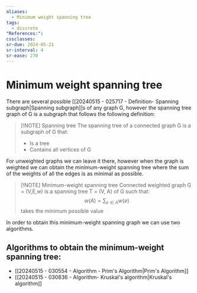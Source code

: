 ```yaml
---
aliases:
  - Minimum weight spanning tree
tags:
  - discrete
"References:": 
cssclasses: 
sr-due: 2024-05-21
sr-interval: 4
sr-ease: 270
---
```

# Minimum weight spanning tree
There are several possible [[20240515 - 025717 - Definition- Spanning subgraph|Spanning subgraph]]s of any graph G, however the spanning tree graph of G is a subgraph that follows the following definition: 

> [!NOTE] Spanning tree
> The spanning tree of a connected graph G is a subgraph of G that: 
> + Is a tree
> + Contains all vertices of G

For unweighted graphs we can leave it there, however when the graph is weighted we can obtain the minimum-weight spanning tree where the sum of the weights of all the edges is as minimal as possible. 

> [!NOTE] Minimum-weight spanning tree
> Connected weighted graph G = (V,E,w) is a spanning tree T = (V, A) of G such that: 
> $$
> w(A) = \sum_{e\in A} w(e)
> $$
> takes the minimum possible value

In order to obtain this minimum-weight spanning graph we can use two algorithms. 
## Algorithms to obtain the minimum-weight spanning tree: 
+ [[20240515 - 030554 - Algorithm - Prim's Algorithm|Prim's Algorithm]]
+ [[20240515 - 030836 - Algorithm- Kruskal's algorithm|Kruskal's algorithm]]